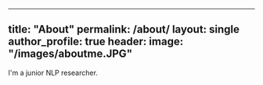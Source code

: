 ----
title: "About"
permalink: /about/
layout: single 
author_profile: true
header:
	image: "/images/aboutme.JPG"
----

I'm a junior NLP researcher.
